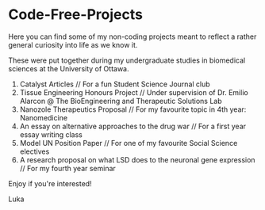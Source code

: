 # Code-Free-Projects
Here you can find some of my non-coding projects meant to reflect a rather general curiosity into life as we know it.

These were put together during my undergraduate studies in biomedical sciences at the University of Ottawa.

1. Catalyst Articles // For a fun Student Science Journal club
2. Tissue Engineering Honours Project // Under supervision of Dr. Emilio Alarcon @ The BioEngineering and Therapeutic Solutions Lab
3. Nanozole Therapeutics Proposal // For my favourite topic in 4th year: Nanomedicine
4. An essay on alternative approaches to the drug war // For a first year essay writing class
5. Model UN Position Paper // For one of my favourite Social Science electives
6. A research proposal on what LSD does to the neuronal gene expression // For my fourth year seminar 

Enjoy if you're interested!

Luka
